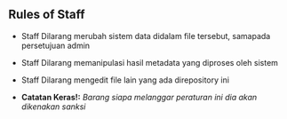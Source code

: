 ## Rules of Staff

- Staff Dilarang merubah sistem data didalam file tersebut, samapada persetujuan admin
- Staff Dilarang memanipulasi hasil metadata yang diproses oleh sistem
- Staff Dilarang mengedit file lain yang ada direpository ini

- **Catatan Keras!:** *Barang siapa melanggar peraturan ini dia akan dikenakan sanksi*
